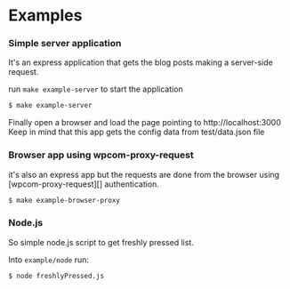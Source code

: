 
# Examples

### Simple server application

It's an express application that gets the blog posts making a server-side request.

run `make example-server` to start the application

```bash
$ make example-server
```

Finally open a browser and load the page pointing to http://localhost:3000
Keep in mind that this app gets the config data from test/data.json file

### Browser app using wpcom-proxy-request

it's also an express app but the requests are done from the browser using
[wpcom-proxy-request][] authentication.

```bash
$ make example-browser-proxy
```

### Node.js

So simple node.js script to get freshly pressed list.

Into `example/node` run:

```nash
$ node freshlyPressed.js
```
